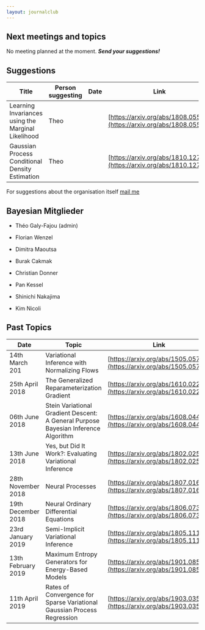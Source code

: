 ```yaml
---
layout: journalclub
---
```



## Next meetings and topics

No meeting planned at the moment. ***Send your suggestions!***

## Suggestions

| Title | Person suggesting | Date | Link |
| --- | --- | --- | --- |
| Learning Invariances using the Marginal Likelihood | Theo | | [https://arxiv.org/abs/1808.05563](https://arxiv.org/abs/1808.05563) |
| Gaussian Process Conditional Density Estimation | Theo | | [https://arxiv.org/abs/1810.12750](https://arxiv.org/abs/1810.12750) |

For suggestions about the organisation itself [mail me](theo.galyfajou@gmail.com)

## Bayesian Mitglieder

- Théo Galy-Fajou (admin)

- Florian Wenzel

- Dimitra Maoutsa

- Burak Cakmak

- Christian Donner

- Pan Kessel

- Shinichi Nakajima

-  Kim Nicoli

## Past Topics

| Date | Topic | Link | Moderator |
| --- | --- | --- | --- |
| 14th March 201 | Variational Inference with Normalizing Flows | [https://arxiv.org/abs/1505.05770](https://arxiv.org/abs/1505.05770) | Florian |
| 25th April 2018 | The Generalized Reparameterization Gradient |  [https://arxiv.org/abs/1610.02287](https://arxiv.org/abs/1610.02287) | Théo |
| 06th June 2018 | Stein Variational Gradient Descent: A General Purpose Bayesian Inference Algorithm |  [https://arxiv.org/abs/1608.04471](https://arxiv.org/abs/1608.04471) | Dimitra |
| 13th June 2018 | Yes, but Did It Work?: Evaluating Variational Inference | [https://arxiv.org/abs/1802.02538](https://arxiv.org/abs/1802.02538) |Theo |
| 28th November 2018 | Neural Processes | [https://arxiv.org/abs/1807.01622](https://arxiv.org/abs/1807.01622) | Theo |
| 19th December 2018 | Neural Ordinary Differential Equations | [https://arxiv.org/abs/1806.07366](https://arxiv.org/abs/1806.07366) | Florian |
| 23rd January 2019 | Semi-Implicit Variational Inference | [https://arxiv.org/abs/1805.11183](https://arxiv.org/abs/1805.11183) | Christian |
| 13th February 2019 | Maximum Entropy Generators for Energy-Based Models | [https://arxiv.org/abs/1901.08508](https://arxiv.org/abs/1901.08508) | Pan |
| 11th April 2019 | Rates of Convergence for Sparse Variational Gaussian Process Regression | [https://arxiv.org/abs/1903.03571](https://arxiv.org/abs/1903.03571) | Theo |


